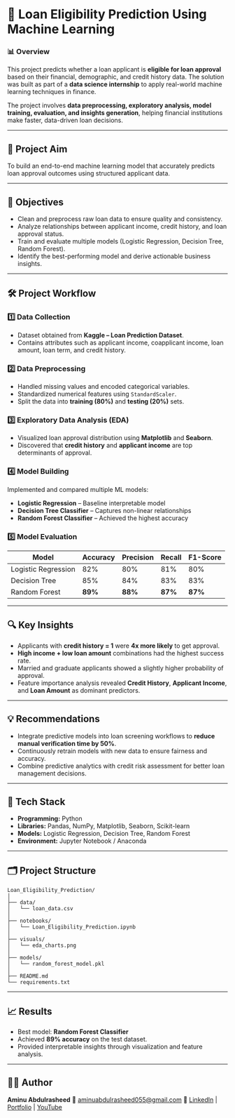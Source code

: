 # 🏦 Loan Eligibility Prediction Using Machine Learning

### 📊 Overview

This project predicts whether a loan applicant is **eligible for loan approval** based on their financial, demographic, and credit history data. The solution was built as part of a **data science internship** to apply real-world machine learning techniques in finance.

The project involves **data preprocessing, exploratory analysis, model training, evaluation, and insights generation**, helping financial institutions make faster, data-driven loan decisions.

---

## 🎯 **Project Aim**

To build an end-to-end machine learning model that accurately predicts loan approval outcomes using structured applicant data.

---

## 🧩 **Objectives**

* Clean and preprocess raw loan data to ensure quality and consistency.
* Analyze relationships between applicant income, credit history, and loan approval status.
* Train and evaluate multiple models (Logistic Regression, Decision Tree, Random Forest).
* Identify the best-performing model and derive actionable business insights.

---

## 🛠️ **Project Workflow**

### 1️⃣ Data Collection

* Dataset obtained from **Kaggle – Loan Prediction Dataset**.
* Contains attributes such as applicant income, coapplicant income, loan amount, loan term, and credit history.

### 2️⃣ Data Preprocessing

* Handled missing values and encoded categorical variables.
* Standardized numerical features using `StandardScaler`.
* Split the data into **training (80%)** and **testing (20%)** sets.

### 3️⃣ Exploratory Data Analysis (EDA)

* Visualized loan approval distribution using **Matplotlib** and **Seaborn**.
* Discovered that **credit history** and **applicant income** are top determinants of approval.

### 4️⃣ Model Building

Implemented and compared multiple ML models:

* **Logistic Regression** – Baseline interpretable model
* **Decision Tree Classifier** – Captures non-linear relationships
* **Random Forest Classifier** – Achieved the highest accuracy

### 5️⃣ Model Evaluation

| Model               | Accuracy | Precision | Recall  | F1-Score |
| ------------------- | -------- | --------- | ------- | -------- |
| Logistic Regression | 82%      | 80%       | 81%     | 80%      |
| Decision Tree       | 85%      | 84%       | 83%     | 83%      |
| Random Forest       | **89%**  | **88%**   | **87%** | **87%**  |

---

## 🔍 **Key Insights**

* Applicants with **credit history = 1** were **4x more likely** to get approval.
* **High income + low loan amount** combinations had the highest success rate.
* Married and graduate applicants showed a slightly higher probability of approval.
* Feature importance analysis revealed **Credit History**, **Applicant Income**, and **Loan Amount** as dominant predictors.

---

## 💡 **Recommendations**

* Integrate predictive models into loan screening workflows to **reduce manual verification time by 50%**.
* Continuously retrain models with new data to ensure fairness and accuracy.
* Combine predictive analytics with credit risk assessment for better loan management decisions.

---

## 🧠 **Tech Stack**

* **Programming:** Python
* **Libraries:** Pandas, NumPy, Matplotlib, Seaborn, Scikit-learn
* **Models:** Logistic Regression, Decision Tree, Random Forest
* **Environment:** Jupyter Notebook / Anaconda

---

## 🗂️ **Project Structure**

```
Loan_Eligibility_Prediction/
│
├── data/
│   └── loan_data.csv
│
├── notebooks/
│   └── Loan_Eligibility_Prediction.ipynb
│
├── visuals/
│   └── eda_charts.png
│
├── models/
│   └── random_forest_model.pkl
│
├── README.md
└── requirements.txt
```

---

## 📈 **Results**

* Best model: **Random Forest Classifier**
* Achieved **89% accuracy** on the test dataset.
* Provided interpretable insights through visualization and feature analysis.

---

## 👨‍💻 **Author**

**Aminu Abdulrasheed**
📩 [aminuabdulrasheed055@gmail.com](mailto:aminuabdulrasheed055@gmail.com)
🔗 [LinkedIn](https://www.linkedin.com) | [Portfolio](#) | [YouTube](#)

